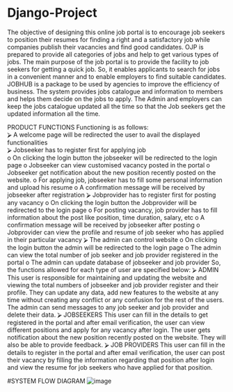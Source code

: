 # Django-Project
The objective of designing this online job portal is to encourage job seekers to position their resumes 
for finding a right and a satisfactory job while companies publish their vacancies and find good 
candidates. OJP is prepared to provide all categories of jobs and help to get various types of jobs. The 
main purpose of the job portal is to provide the facility to job seekers for getting a quick job. So, it 
enables applicants to search for jobs in a convenient manner and to enable employers to find suitable 
candidates.  
JOBHUB is a package to be used by agencies to improve the efficiency of business. The system 
provides jobs catalogue and information to members and helps them decide on the jobs to apply. The 
Admin and employers can keep the jobs catalogue updated all the time so that the Job seekers get the 
updated information all the time.

PRODUCT FUNCTIONS
Functioning is as follows:  
⮚ A welcome page will be redirected the user to avail the displayed functionalities  
⮚ Jobseeker has to register first for applying job  
  o On clicking the login button the jobseeker will be redirected to the login page
  o Jobseeker can view customised vacancy posted in the portal
  o Jobseeker get notification about the new position recently posted on the website.
  o For applying job, jobseeker has to fill some personal information and upload his resume
  o A confirmation message will be received by jobseeker after registration
⮚ Jobprovider has to register first for posting any vacancy
  o On clicking the login button the Jobprovider will be redirected to the login page
  o For posting vacancy, job provider has to fill information about the post like position, 
  time duration, salary, etc
  o A confirmation message will be received by jobseeker after posting
  o Jobprovider can view the profile and resume of job seeker who has applied in their 
  particular vacancy 
⮚ The admin can control website
  o On clicking the login button the admin will be redirected to the login page
  o The admin can view the total number of job seeker and job provider registered in the 
  portal
  o The admin can update database of jobseeker and job provider
So, the functions allowed for each type of user are specified below:
⮚ ADMIN
This user is responsible for maintaining and updating the website and viewing the total numbers 
of jobseeker and job provider register and their profile. They can update any data, add new 
features to the website at any time without creating any conflict or any confusion for the rest of 
the users. The admin can send messages to any job seeker and job provider and delete their data.
⮚ JOBSEEKERS
This user can fill in the details to get registered in the portal and after email verification, the user 
can view different positions and apply for any vacancy after login. The user gets notification 
about the new position recently posted on the website. They will also be able to provide 
feedback.
⮚ JOB PROVIDERS
This user can fill in the details to register in the portal and after email verification, the user can post their 
vacancy by filling the information regarding that position after login and view the resume for job seekers 
who have applied for that position.

#SYSTEM FLOW DIAGRAM
![image](https://user-images.githubusercontent.com/86514115/192155830-487649b7-92dd-4a2a-a9a7-bbd1c41dce38.png)


